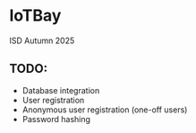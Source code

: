 # IoTBay
ISD Autumn 2025

## TODO:
- Database integration
- User registration
- Anonymous user registration (one-off users)
- Password hashing